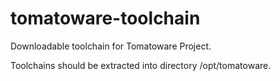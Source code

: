 # tomatoware-toolchain
Downloadable toolchain for Tomatoware Project.

Toolchains should be extracted into directory /opt/tomatoware.
